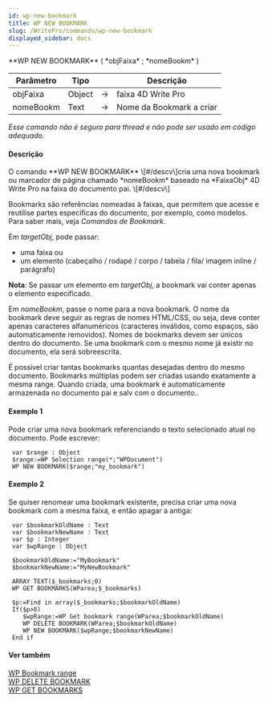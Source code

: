 ```yaml
---
id: wp-new-bookmark
title: WP NEW BOOKMARK
slug: /WritePro/commands/wp-new-bookmark
displayed_sidebar: docs
---
```


<!--REF #_command_.WP NEW BOOKMARK.Syntax-->**WP NEW BOOKMARK** ( *objFaixa* ; *nomeBookm* )<!-- END REF-->
<!--REF #_command_.WP NEW BOOKMARK.Params-->
| Parâmetro | Tipo |  | Descrição |
| --- | --- | --- | --- |
| objFaixa | Object | &#8594;  | faixa 4D Write Pro |
| nomeBookm | Text | &#8594;  | Nome da Bookmark a criar |

<!-- END REF-->

*Esse comando não é seguro para thread e não pode ser usado em código adequado.*


#### Descrição 

<!--REF #_command_.WP NEW BOOKMARK.Summary-->O comando **WP NEW BOOKMARK** \[#/descv\]cria uma nova bookmark ou marcador de página chamado *nomeBookm* baseado na *FaixaObj* 4D Write Pro na faixa do documento pai.<!-- END REF--> \[#/descv\]

Bookmarks são referências nomeadas à faixas, que permitem que acesse e reutilise partes específicas do documento, por exemplo, como modelos. Para saber mais, veja *Comandos de Bookmark*.

Em *targetObj*, pode passar:

* uma faixa ou
* um elemento (cabeçalho / rodapé / corpo / tabela / fila/ imagem inline / parágrafo)

**Nota**: Se passar um elemento em *targetObj*, a bookmark vai conter apenas o elemento especificado.

Em *nomeBookm*, passe o nome para a nova bookmark. O nome da bookmark deve seguir as regras de nomes HTML/CSS, ou seja, deve conter apenas caracteres alfanuméricos (caracteres inválidos, como espaços, são automaticamente removidos). Nomes de bookmarks devem ser únicos dentro do documento. Se uma bookmark com o mesmo nome já existir no documento, ela será sobreescrita. 

É possível criar tantas bookmarks quantas desejadas dentro do mesmo documento. Bookmarks múltiplas podem ser criadas usando exatamente a mesma range. Quando criada, uma bookmark é automaticamente armazenada no documento pai e salv com o documento.. 

#### Exemplo 1 

Pode criar uma nova bookmark referenciando o texto selecionado atual no documento. Pode escrever:

```4d
 var $range : Object
 $range:=WP Selection range(*;"WPDocument")
 WP NEW BOOKMARK($range;"my_bookmark")
```

#### Exemplo 2 

Se quiser renomear uma bookmark existente, precisa criar uma nova bookmark com a mesma faixa, e então apagar a antiga:

```4d
 var $bookmarkOldName : Text
 var $bookmarkNewName : Text
 var $p : Integer
 var $wpRange : Object
 
 $bookmarkOldName:="MyBookmark"
 $bookmarkNewName:="MyNewBookmark"
 
 ARRAY TEXT($_bookmarks;0)
 WP GET BOOKMARKS(WParea;$_bookmarks)
 
 $p:=Find in array($_bookmarks;$bookmarkOldName)
 If($p>0)
    $wpRange:=WP Get bookmark range(WParea;$bookmarkOldName)
    WP DELETE BOOKMARK(WParea;$bookmarkOldName)
    WP NEW BOOKMARK($wpRange;$bookmarkNewName)
 End if
```

#### Ver também 

  
[WP Bookmark range](wp-bookmark-range.md)  
[WP DELETE BOOKMARK](wp-delete-bookmark.md)  
[WP GET BOOKMARKS](wp-get-bookmarks.md)  